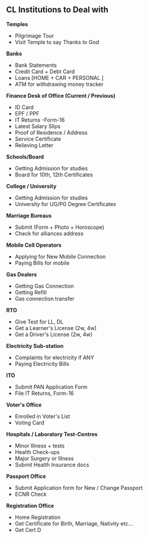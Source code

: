 
## CL Institutions to Deal with

**Temples**
- Pilgrimage Tour
- Visit Temple to say Thanks to God

**Banks**
- Bank Statements
- Credit Card + Debt Card
- Loans [HOME + CAR + PERSONAL ]
- ATM for withdrawing money tracker

**Finance Desk of Office (Current / Previous)**
- ID Card
- EPF / PPF
- IT Returns -Form-16
- Latest Salary Slips
- Proof of Residence / Address
- Service Certificate
- Relieving Letter


**Schools/Board**
- Getting Admission for studies
- Board for 10th, 12th Certificates

**College / University**
- Getting Admission for studies
- University for UG/PG Degree Certificates

**Marriage Bureaus**
- Submit (Form + Photo + Horoscope)
- Check for alliances address

**Mobile Cell Operators**
- Applying for New Mobile Connection
- Paying Bills for mobile


**Gas Dealers**
- Getting Gas Connection
- Getting Refill
- Gas connection transfer

**RTO**
- Give Test for LL, DL
- Get a Learner's License (2w, 4w)
- Get a Driver's License (2w, 4w)

**Electricity Sub-station**
- Complaints for electricity if ANY
- Paying Electricity Bills

**ITO**
- Submit PAN Application Form
- File IT Returns, Form-16

**Voter's Office**
- Enrolled in Voter's List
- Voting Card

**Hospitals / Laboratory Test-Centres**
- Minor Illness + tests
- Health Check-ups
- Major Surgery or Illness
- Submit Health Insurance docs


**Passport Office**
- Submit Application form for New / Change Passport
- ECNR Check

**Registration Office**
- Home Registration
- Get Certificate for Birth, Marriage, Nativity etc...
- Get Cert D

